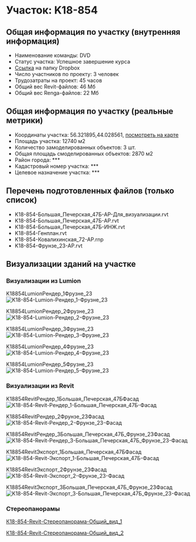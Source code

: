 # Участок: K18-854
## Общая информация по участку (внутренняя информация)
+ Наименование команды: DVD
+ Статус участка: Успешное завершение курса
+ [Ссылка](https://www.dropbox.com/sh/wvvgv1nw1iqred9/AADZqW-iNLIWtAXBnObUl5-Va/K18_854?dl=0) на папку Dropbox
+ Число участников по проекту: 3 человек
+ Трудозатраты на проект: 45 часов
+ Общий вес Revit-файлов: 46 Мб
+ Общий вес Renga-файлов: 22 Мб
## Общая информация по участку (реальные метрики)
+ Координаты участка: 56.321895,44.028561, [посмотреть на карте](yandex.ru/maps/47/nizhny-novgorod/?ll=56.321895%2C44.028561&z=19)
+ Площадь участка: 12740 м2
+ Количество замоделированных объектов: 3 шт.
+ Общая площадь смоделированных объектов: 2870 м2
+ Район города: *** 
+ Кадастровый номер участка: *** 
+ Целевое назначение участка: *** 
## Перечень подготовленных файлов (только список)
+ K18-854-Большая_Печерская_47Б-АР-Для_визуализации.rvt
+ K18-854-Большая_Печерская_47Б-АР.rvt
+ K18-854-Большая_Печерская_47Б-ИНЖ.rvt
+ K18-854-Генплан.rvt
+ K18-854-Ковалихинская_72-АР.rnp
+ K18-854-Фрунзе_23-АР.rvt
## Визуализации зданий на участке
### Визуализации из Lumion
K18854LumionРендер_1Фрузне_23
![K18-854-Lumion-Рендер_1-Фрузне_23](/Images/K18_854/K18-854-Lumion-Рендер_1-Фрузне_23_Compressed.jpg)

K18854LumionРендер_2Фрузне_23
![K18-854-Lumion-Рендер_2-Фрузне_23](/Images/K18_854/K18-854-Lumion-Рендер_2-Фрузне_23_Compressed.jpg)

K18854LumionРендер_3Фрузне_23
![K18-854-Lumion-Рендер_3-Фрузне_23](/Images/K18_854/K18-854-Lumion-Рендер_3-Фрузне_23_Compressed.jpg)

K18854LumionРендер_4Фрузне_23
![K18-854-Lumion-Рендер_4-Фрузне_23](/Images/K18_854/K18-854-Lumion-Рендер_4-Фрузне_23_Compressed.jpg)

K18854LumionРендер_5Фрузне_23
![K18-854-Lumion-Рендер_5-Фрузне_23](/Images/K18_854/K18-854-Lumion-Рендер_5-Фрузне_23_Compressed.jpg)

### Визуализации из Revit
K18854RevitРендер_1Большая_Печерская_47БФасад
![K18-854-Revit-Рендер_1-Большая_Печерская_47Б-Фасад](/Images/K18_854/K18-854-Revit-Рендер_1-Большая_Печерская_47Б-Фасад_Compressed.jpg)

K18854RevitРендер_2Фрунзе_23Фасад
![K18-854-Revit-Рендер_2-Фрунзе_23-Фасад](/Images/K18_854/K18-854-Revit-Рендер_2-Фрунзе_23-Фасад_Compressed.jpg)

K18854RevitРендер_3Большая_Печерская_47Б_Фрунзе_23Фасад
![K18-854-Revit-Рендер_3-Большая_Печерская_47Б_Фрунзе_23-Фасад](/Images/K18_854/K18-854-Revit-Рендер_3-Большая_Печерская_47Б_Фрунзе_23-Фасад_Compressed.jpg)

K18854RevitЭкспорт_1Большая_Печерская_47БФасад
![K18-854-Revit-Экспорт_1-Большая_Печерская_47Б-Фасад](/Images/K18_854/K18-854-Revit-Экспорт_1-Большая_Печерская_47Б-Фасад_Compressed.jpg)

K18854RevitЭкспорт_2Фрунзе_23Фасад
![K18-854-Revit-Экспорт_2-Фрунзе_23-Фасад](/Images/K18_854/K18-854-Revit-Экспорт_2-Фрунзе_23-Фасад_Compressed.jpg)

K18854RevitЭкспорт_3Большая_Печерская_47Б_Фрунзе_23Фасад
![K18-854-Revit-Экспорт_3-Большая_Печерская_47Б_Фрунзе_23-Фасад](/Images/K18_854/K18-854-Revit-Экспорт_3-Большая_Печерская_47Б_Фрунзе_23-Фасад_Compressed.jpg)

### Стереопанорамы
[К18-854-Revit-Стереопанорама-Общий_вид_1](https://pano.autodesk.com/pano.html?url=jpgs/7e9c4633-35e5-460f-99c2-ec417b896edb&version=2)

[К18-854-Revit-Стереопанорама-Общий_вид_2](https://pano.autodesk.com/pano.html?url=jpgs/c0988669-275c-45f0-8e2d-458978c3f16d&version=2)


